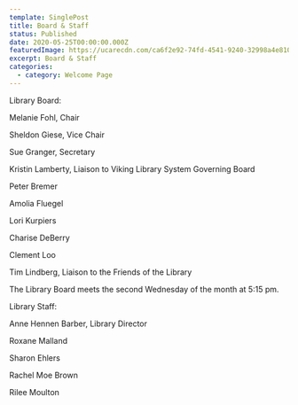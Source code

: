 ```yaml
---
template: SinglePost
title: Board & Staff
status: Published
date: 2020-05-25T00:00:00.000Z
featuredImage: https://ucarecdn.com/ca6f2e92-74fd-4541-9240-32998a4e8107/
excerpt: Board & Staff
categories:
  - category: Welcome Page
---
```

Library Board:

Melanie Fohl, Chair

Sheldon Giese, Vice Chair

Sue Granger, Secretary

Kristin Lamberty, Liaison to Viking Library System Governing Board

Peter Bremer

Amolia Fluegel

Lori Kurpiers

Charise DeBerry

Clement Loo

Tim Lindberg, Liaison to the Friends of the Library

The Library Board meets the second Wednesday of the month at 5:15 pm.

Library Staff:

Anne Hennen Barber, Library Director

Roxane Malland

Sharon Ehlers

Rachel Moe Brown

Rilee Moulton
